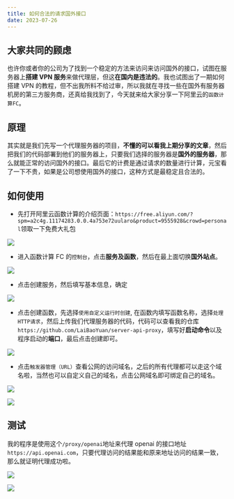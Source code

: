 ```yaml
---
title: 如何合法的请求国外接口
date: 2023-07-26
---
```


## 大家共同的顾虑

也许你或者你的公司为了找到一个稳定的方法来访问来访问国外的接口，试图在服务器上**搭建 VPN 服务**来做代理层，但这**在国内是违法的**。我也试图出了一期如何搭建 VPN 的教程，但不出我所料不给过审，所以我就在寻找一些在国外有服务器机房的第三方服务商，还真给我找到了，今天就来给大家分享一下阿里云的`函数计算FC`。

## 原理

其实就是我们先写一个代理服务器的项目，**不懂的可以看我上期分享的文章**，然后把我们的代码部署到他们的服务器上，只要我们选择的服务器是**国外的服务器**，那么就能正常的访问国外的接口。最后它的计费是通过请求的数量进行计算，元宝看了一下不贵，如果是公司想使用国外的接口，这种方式是最稳定且合法的。

## 如何使用

- 先打开阿里云函数计算的介绍页面：`https://free.aliyun.com/?spm=a2c4g.11174283.0.0.4a753e72uularo&product=9555928&crowd=personal`领取一下免费大礼包

![](/images/5d1adadf-5c97-461e-83bd-128424e165e9.webp)

- 进入函数计算 FC 的`控制台`，点击**服务及函数**，然后在最上面切换**国外站点**。

![](/images/2cd54b66-b8e2-4e78-9952-902b5f4b342a.webp)

- 点击创建服务，然后填写基本信息，确定

![](/images/b6c6f5ce-4a6c-4a0f-9b92-20ad98767cb8.webp)

- 点击创建函数，先选择`使用自定义运行时创建`, 在函数内填写函数名称，选择`处理HTTP请求`，然后上传我们代理服务器的代码，代码可以查看我的仓库`https://github.com/LaiBaoYuan/server-api-proxy`，填写好**启动命令**以及程序启动的**端口**，最后点击创建即可。

![](/images/15f0435b-4228-4a7b-a966-f2edb04d9e4c.webp)

- 点击`触发器管理（URL）`查看公网的访问域名，之后的所有代理都可以走这个域名啦，当然也可以自定义自己的域名，点击公网域名即可绑定自己的域名。

![](/images/e94ed557-d137-4269-bc55-a5866080a1e2.webp)

![](/images/e0f658b2-f98e-424c-ac15-325ed1c198cd.webp)

## 测试

我的程序是使用这个`/proxy/openai`地址来代理 openai 的接口地址`https://api.openai.com`，只要代理访问的结果能和原来地址访问的结果一致，那么就证明代理成功啦。

![](/images/50a65706-e750-41c5-8ad5-a181b1a153b2.webp)

![](/images/a2f17978-0870-4cdd-a183-d2d046375e89.webp)
